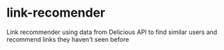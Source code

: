 link-recomender
===============

Link recommender using data from Delicious API to find similar users and recommend links they haven't seen before
